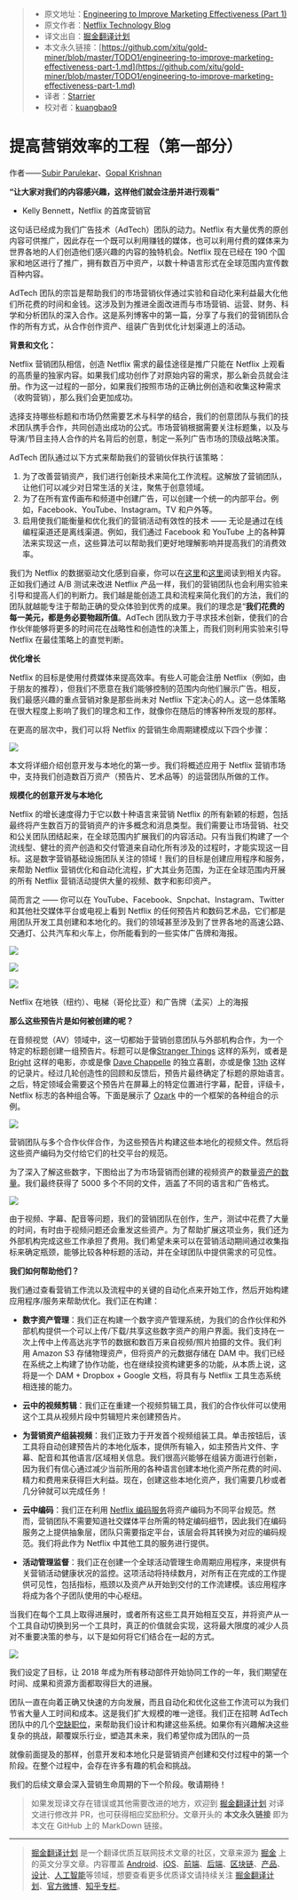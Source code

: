 > * 原文地址：[Engineering to Improve Marketing Effectiveness (Part 1)](https://medium.com/netflix-techblog/engineering-to-improve-marketing-effectiveness-part-1-a6dd5d02bab7)
> * 原文作者：[Netflix Technology Blog](https://medium.com/@NetflixTechBlog?source=post_header_lockup)
> * 译文出自：[掘金翻译计划](https://github.com/xitu/gold-miner)
> * 本文永久链接：[https://github.com/xitu/gold-miner/blob/master/TODO1/engineering-to-improve-marketing-effectiveness-part-1.md](https://github.com/xitu/gold-miner/blob/master/TODO1/engineering-to-improve-marketing-effectiveness-part-1.md)
> * 译者：[Starrier](https://github.com/Starriers)
> * 校对者：[kuangbao9](https://github.com/kuangbao9)

# 提高营销效率的工程（第一部分）

作者 —— [Subir Parulekar](https://www.linkedin.com/in/subir-parulekar-19ab403/)、[Gopal Krishnan](https://www.linkedin.com/in/gopal-krishnan-9057a7/)

**“让大家对我们的内容感兴趣，这样他们就会注册并进行观看”**

- Kelly Bennett，Netflix 的首席营销官

这句话已经成为我们广告技术（AdTech）团队的动力。Netflix 有大量优秀的原创内容可供推广，因此存在一个既可以利用赚钱的媒体，也可以利用付费的媒体来为世界各地的人们创造他们感兴趣的内容的独特机会。Netflix 现在已经在 190 个国家和地区进行了推广，拥有数百万中资产，以数十种语言形式在全球范围内宣传数百种内容。

AdTech 团队的宗旨是帮助我们的市场营销伙伴通过实验和自动化来利益最大化他们所花费的时间和金钱。这涉及到为推进全面改进而与市场营销、运营、财务、科学和分析团队的深入合作。这是系列博客中的第一篇，分享了与我们的营销团队合作的所有方式，从合作创作资产、组装广告到优化计划渠道上的活动。

**背景和文化：**

Netflix 营销团队相信，创造 Netflix 需求的最佳途径是推广只能在 Netflix 上观看的高质量的独家内容。如果我们成功创作了对原始内容的需求，那么新会员就会注册。作为这一过程的一部分，如果我们按照市场的正确比例创造和收集这种需求（收购营销），那么我们会更加成功。

选择支持哪些标题和市场仍然需要艺术与科学的结合，我们的创意团队与我们的技术团队携手合作，共同创造出成功的公式。市场营销根据需要关注标题集，以及与导演/节目主持人合作的片名背后的创意，制定一系列广告市场的顶级战略决策。

AdTech 团队通过以下方式来帮助我们的营销伙伴执行该策略：

1.  为了改善营销资产，我们进行创新技术来简化工作流程。这解放了营销团队，让他们可以减少对日常生活的关注，聚焦于创意领域。
2.  为了在所有宣传画布和频道中创建广告，可以创建一个统一的内部平台。例如，Facebook、YouTube、Instagram。TV 和户外等。
3.  启用使我们能衡量和优化我们的营销活动有效性的技术 —— 无论是通过在线编程渠道还是离线渠道。例如，我们通过 Facebook 和 YouTube 上的各种算法来实现这一点，这些算法可以帮助我们更好地理解影响并提高我们的消费效率。

我们为 Netflix 的数据驱动文化感到自豪，你可以在[这里](https://medium.com/netflix-techblog/its-all-a-bout-testing-the-netflix-experimentation-platform-4e1ca458c15)和[这里](https://ieondemand.com/presentations/quasi-experimentation-at-netflix-beyond-a-b-testing)阅读到相关内容。正如我们通过 A/B 测试来改进 Netflix 产品一样，我们的营销团队也会利用实验来引导和提高人们的判断力。我们越是能创造工具和流程来简化我们的方法，我们的团队就越能专注于帮助正确的受众体验到优秀的成果。我们的理念是“**我们花费的每一美元，都是务必要物超所值**。AdTech 团队致力于寻求技术创新，使我们的合作伙伴能够将更多的时间花在战略性和创造性的决策上，而我们则利用实验来引导 Netflix 在最佳策略上的直觉判断。

**优化增长**

Netflix 的目标是使用付费媒体来提高效率。有些人可能会注册 Netflix（例如，由于朋友的推荐），但我们不愿意在我们能够控制的范围内向他们展示广告。相反，我们最感兴趣的重点营销对象是那些尚未对 Netflix 下定决心的人。这一总体策略在很大程度上影响了我们的理念和工作，就像你在随后的博客种所发现的那样。

在更高的层次中，我们可以将 Netflix 的营销生命周期建模成以下四个步骤：

![](https://cdn-images-1.medium.com/max/800/0*f_bkj3H4z6gSA5ja.)

本文将详细介绍创意开发与本地化的第一步。我们将概述应用于 Netflix 营销市场中，支持我们创造数百万资产（预告片、艺术品等）的运营团队所做的工作。

**规模化的创意开发与本地化**

Netflix 的增长速度得力于它以数十种语言来营销 Netflix 的所有新颖的标题，包括最终将产生数百万的营销资产的许多概念和消息类型。我们需要让市场营销、社交和公关团队团结起来，在全球范围内扩展我们的内容活动。只有当我们构建了一个流线型、健壮的资产创造和交付管道来自动化所有涉及的过程时，才能实现这一目标。这是数字营销基础设施团队关注的领域！我们的目标是创建应用程序和服务，来帮助 Netflix 营销优化和自动化流程，扩大其业务范围，为正在全球范围内开展的所有 Netflix 营销活动提供大量的视频、数字和影印资产。

简而言之 —— 你可以在 YouTube、Facebook、Snpchat、Instagram、Twitter 和其他社交媒体平台或电视上看到 Netflix 的任何预告片和数码艺术品，它们都是用团队开发工具创建和本地化的。我们的领域甚至涉及到了世界各地的高速公路、交通灯、公共汽车和火车上，你所能看到的一些实体广告牌和海报。

![](https://cdn-images-1.medium.com/max/400/0*6vxzgYQuNvpUils5.)

![](https://cdn-images-1.medium.com/max/400/0*0qic6MBXAXNzAHLp.)

![](https://cdn-images-1.medium.com/max/400/0*BmrA1SFkZ0jKx_Dk.)

Netflix 在地铁（纽约）、电梯（哥伦比亚）和广告牌（孟买）上的海报

**那么这些预告片是如何被创建的呢？**

在音频视觉（AV）领域中，这一切都始于营销创意团队与外部机构合作，为一个特定的标题创建一组预告片。标题可以是像[Stranger Things](https://www.netflix.com/title/80057281) 这样的系列，或者是 [Bright](https://www.netflix.com/title/80119234) 这样的电影，亦或是像 [Dave Chappelle](https://www.netflix.com/title/80171965) 的独立喜剧，亦或是像 [13th](https://www.netflix.com/title/80091741) 这样的记录片。经过几轮创造性的回顾和反馈后，预告片最终确定了标题的原始语言。之后，特定领域会需要这个预告片在屏幕上的特定位置进行字幕，配音，评级卡，Netflix 标志的各种组合等。下面是展示了 [Ozark](https://www.netflix.com/title/80117552) 中的一个框架的各种组合的示例。

![](https://cdn-images-1.medium.com/max/800/0*RKKQ86KDXyAfTgZK.)

营销团队与多个合作伙伴合作，为这些预告片构建这些本地化的视频文件。然后将这些资产编码为交付给它们的社交平台的规范。

为了深入了解这些数字，下图给出了为市场营销而创建的视频资产的数量[资产的数量](https://www.netflix.com/title/80119234)。我们最终获得了 5000 多个不同的文件，涵盖了不同的语言和广告格式。

![](https://cdn-images-1.medium.com/max/800/0*25v1WBwYoFBb3Qyf.)

由于视频、字幕、配音等问题，我们的营销团队在创作，生产，测试中花费了大量的时间，有时由于视频问题还会重发这些资产。为了帮助扩展这项业务，我们还为外部机构完成这些工作承担了费用。我们希望未来可以在营销活动期间通过收集指标来确定瓶颈，能够比较各种标题的活动，并在全球团队中提供需求的可见性。

**我们如何帮助他们？**

我们通过查看营销工作流以及流程中的关键的自动化点来开始工作，然后开始构建应用程序/服务来帮助优化。我们正在构建：

*  **数字资产管理**：我们正在构建一个数字资产管理系统，为我们的合作伙伴和外部机构提供一个可以上传/下载/共享这些数字资产的用户界面。我们支持在一次上传中上传高达兆字节的数据和数百万来自视频/照片拍摄的文件。我们利用 Amazon S3 存储物理资产，但将资产的元数据存储在 DAM 中。我们已经在系统之上构建了协作功能，也在继续投资构建更多的功能，从本质上说，这将是一个 DAM + Dropbox + Google 文档，将具有与 Netflix 工具生态系统相连接的能力。

*  **云中的视频剪辑**：我们正在重建一个视频剪辑工具，我们的合作伙伴可以使用这个工具从视频片段中剪辑短片来创建预告片。

*  **为营销资产组装视频**：我们正致力于开发首个视频组装工具。单击按钮后，该工具将自动创建预告片的本地化版本，提供所有输入，如主预告片文件、字幕、配音和其他语言/区域相关信息。我们很高兴能够在组装方面进行创新，因为我们有信心通过减少当前所用的各种语言创建本地化资产所花费的时间、精力和费用来获得巨大利益。现在，创建这些本地化资产，我们需要几秒或者几分钟就可以完成任务！

*  **云中编码**：我们正在利用 [Netflix 编码服务](https://medium.com/netflix-techblog/high-quality-video-encoding-at-scale-d159db052746)将资产编码为不同平台规范。然而，营销团队不需要知道社交媒体平台所需的特定编码细节，因此我们在编码服务之上提供抽象层，团队只需要指定平台，该层会将其转换为对应的编码规范。我们将此作为 Netflix 中其他工具的服务进行提供。

*  **活动管理监督**：我们正在创建一个全球活动管理生命周期应用程序，来提供有关营销活动健康状况的监控。这项活动将持续数月，对所有正在完成的工作提供可见性，包括指标，瓶颈以及资产从开始到交付的工作流建模。该应用程序将成为各个子团队使用的中心枢纽。

当我们在每个工具上取得进展时，或者所有这些工具开始相互交互，并将资产从一个工具自动切换到另一个工具时，真正的价值就会实现，这将最大限度的减少人员对不重要决策的参与，以下是如何将它们结合在一起的方式。

![](https://cdn-images-1.medium.com/max/800/0*e_uEt-JxxMTwxHaY.)

我们设定了目标，让 2018 年成为所有移动部件开始协同工作的一年，我们期望在时间、成果和资源方面都取得巨大的进展。

团队一直在向着正确又快速的方向发展，而且自动化和优化这些工作流可以为我们节省大量人工时间和成本。这是我们扩大规模的唯一途径。我们正在招聘 AdTech 团队中的几个[空缺职位](https://sites.google.com/netflix.com/adtechjobs)，来帮助我们设计和构建这些系统。如果你有兴趣解决这些复杂的挑战，颠覆娱乐行业，塑造其未来，我们希望你成为团队的一员

就像前面提及的那样，创意开发和本地化只是营销资产创建和交付过程中的第一个阶段。在整个过程中，会存在许多有趣的机会和挑战。

我们的后续文章会深入营销生命周期的下一个阶段。敬请期待！

> 如果发现译文存在错误或其他需要改进的地方，欢迎到 [掘金翻译计划](https://github.com/xitu/gold-miner) 对译文进行修改并 PR，也可获得相应奖励积分。文章开头的 **本文永久链接** 即为本文在 GitHub 上的 MarkDown 链接。


---

> [掘金翻译计划](https://github.com/xitu/gold-miner) 是一个翻译优质互联网技术文章的社区，文章来源为 [掘金](https://juejin.im) 上的英文分享文章。内容覆盖 [Android](https://github.com/xitu/gold-miner#android)、[iOS](https://github.com/xitu/gold-miner#ios)、[前端](https://github.com/xitu/gold-miner#前端)、[后端](https://github.com/xitu/gold-miner#后端)、[区块链](https://github.com/xitu/gold-miner#区块链)、[产品](https://github.com/xitu/gold-miner#产品)、[设计](https://github.com/xitu/gold-miner#设计)、[人工智能](https://github.com/xitu/gold-miner#人工智能)等领域，想要查看更多优质译文请持续关注 [掘金翻译计划](https://github.com/xitu/gold-miner)、[官方微博](http://weibo.com/juejinfanyi)、[知乎专栏](https://zhuanlan.zhihu.com/juejinfanyi)。
